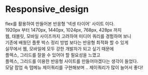 # Responsive_design
flex를 활용하여 만들어본 반응형 '넥센 타이어' 사이트 이다.<br>
1920px 부터 1470px, 1440px, 1024px, 768px, 428px 까지<br>
웹, 태블릿, 모바일 사이즈까지 고려하여 미디어 쿼리를 경험하여 보니<br>
기존에 배웠던 플룻 박스 정리 방법 보다는 반응형 최적화 할 수 있게<br>
실무에서 웹, 모바일에 모두 강한 개발자가 되고 싶기 때문에<br>
플렉스, 그리드를 잘쓸 수 있어야 할 필요성을 느꼈고<br>
플렉스, 그리드를 이용한 반응형 사이트를 만들어야겠다는 생각이 들었다.<br>
모달 팝업 속 탭메뉴 제이쿼리를 구현해보며 .. 제이쿼리가 많이 늘어서 좋다!
